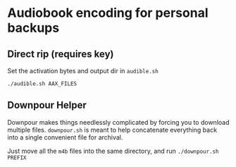 # Audiobook encoding for personal backups

## Direct rip (requires key)

Set the activation bytes and output dir in `audible.sh`

`./audible.sh AAX_FILES`

## Downpour Helper

Downpour makes things needlessly complicated by forcing you to download multiple files. `downpour.sh` is meant to help concatenate everything back into a single convenient file for archival.

Just move all the `m4b` files into the same directory, and run `./downpour.sh PREFIX`
